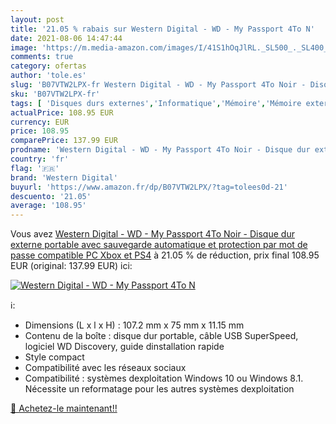 ```yaml
---
layout: post
title: '21.05 % rabais sur Western Digital - WD - My Passport 4To N'
date: 2021-08-06 14:47:44
image: 'https://m.media-amazon.com/images/I/41S1hOqJlRL._SL500_._SL400_.jpg'
comments: true
category: ofertas
author: 'tole.es'
slug: 'B07VTW2LPX-fr Western Digital - WD - My Passport 4To Noir - Disque dur...'
sku: 'B07VTW2LPX-fr'
tags: [ 'Disques durs externes','Informatique','Mémoire','Mémoire externe','western digital', ]
actualPrice: 108.95 EUR
currency: EUR
price: 108.95
comparePrice: 137.99 EUR
prodname: 'Western Digital - WD - My Passport 4To Noir - Disque dur externe portable avec sauvegarde automatique et protection par mot de passe  compatible PC  Xbox et PS4'
country: 'fr'
flag: '🇫🇷'
brand: 'Western Digital'
buyurl: 'https://www.amazon.fr/dp/B07VTW2LPX/?tag=tolees0d-21'
descuento: '21.05'
average: '108.95'
---
```


Vous avez [Western Digital - WD - My Passport 4To Noir - Disque dur externe portable avec sauvegarde automatique et protection par mot de passe  compatible PC  Xbox et PS4](https://www.amazon.fr/dp/B07VTW2LPX/?tag=tolees0d-21)  à  21.05 % de réduction, prix final  108.95 EUR (original: 137.99 EUR) ici:

[![Western Digital - WD - My Passport 4To N](https://m.media-amazon.com/images/I/41S1hOqJlRL._SL500_._SL400_.jpg)](https://www.amazon.fr/dp/B07VTW2LPX/?tag=tolees0d-21)

ℹ️:

- Dimensions (L x l x H) : 107.2 mm x 75 mm x 11.15 mm
- Contenu de la boîte : disque dur portable, câble USB SuperSpeed, logiciel WD Discovery, guide dinstallation rapide
- Style compact
- Compatibilité avec les réseaux sociaux
- Compatibilité : systèmes dexploitation Windows 10 ou Windows 8.1. Nécessite un reformatage pour les autres systèmes dexploitation

[🛒 Achetez-le maintenant!!](https://www.amazon.fr/dp/B07VTW2LPX/?tag=tolees0d-21)
